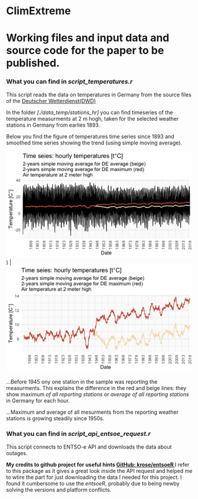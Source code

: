 # ClimExtreme

# Working files and input data and source code for the paper to be published.

### What you can find in *script_temperatures.r*

This script reads the data on temperatures in Germany from the source files of the [Deutscher Wetterdienst(DWD)](https://opendata.dwd.de/climate_environment/CDC/observations_germany/climate/daily/soil_temperature/historical)

In the folder *[./data_temp/stations_hr]* you can find timeseries of the temperature measurments at 2 m hogh, taken for the selected weather stations in Germany from earlies 1893.

Below you find the figure of temperatures time series since 1893 and smoothed time series showing the trend (using simple moving average).
 

![Alt text](https://github.com/KristinaGov/ClimExtreme/blob/master/Rplots/temperatures.png?raw=true "Temperature trends (with SMA) [t°C]"))  | ![Alt text](https://github.com/KristinaGov/ClimExtreme/blob/master/Rplots/temperature_trends.png?raw=true "Temperature [t°C]")

...Before 1945 ony one station in the sample was reporting the measurments. This explains the difference in the red and beige lines: they show maximum *of all reporting stations* or *average of all reporting stations* in Germany for each hour.



...Maximum and average of all mesurments from the reporting weather stations is growing steadily since 1950s. 

### What you can find in *script_api_entsoe_request.r*
This script connects to ENTSO-e API and downloads the data about outages.

**My credits to github project for useful hints [GitHub: krose/entsoeR ](https://github.com/krose/entsoeR/blob/master/R/outages_get.R.com)**
I refer to this package as it gives a great look inside the API request and helped me to wtire the part for just downloading the data I needed for this project. I found it cumbersome to use the *entsoeR*, probably due to being newby solving the versions and platform conflicts.
